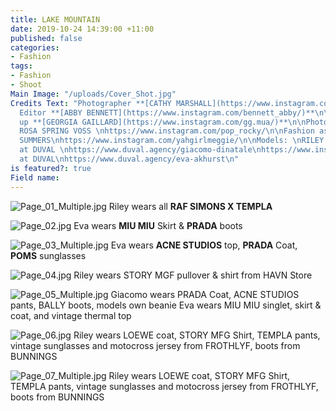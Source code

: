 ```yaml
---
title: LAKE MOUNTAIN
date: 2019-10-24 14:39:00 +11:00
published: false
categories:
- Fashion
tags:
- Fashion
- Shoot
Main Image: "/uploads/Cover_Shot.jpg"
Credits Text: "Photographer **[CATHY MARSHALL](https://www.instagram.com/cathylmarshall/)**\n\nFashion
  Editor **[ABBY BENNETT](https://www.instagram.com/bennett_abby/)**\n\nHair & Make
  up **[GEORGIA GAILLARD](https://www.instagram.com/gg.mua/)**\n\nPhoto assistant
  ROSA SPRING VOSS \nhttps://www.instagram.com/pop_rocky/\n\nFashion assistant MEG
  SUMMERS\nhttps://www.instagram.com/yahgirlmeggie/\n\nModels: \nRILEY at PEOPLE \nhttps://people.agency/\nhttps://www.instagram.com/ri13d/\nGIACOMO
  at DUVAL \nhttps://www.duval.agency/giacomo-dinatale\nhttps://www.instagram.com/modinatale/?hl=en\nEVA
  at DUVAL\nhttps://www.duval.agency/eva-akhurst\n"
is featured?: true
Field name: 
---
```


![Page_01_Multiple.jpg](/uploads/Page_01_Multiple.jpg)
Riley wears all **RAF SIMONS X TEMPLA**

![Page_02.jpg](/uploads/Page_02.jpg)
Eva wears **MIU MIU** Skirt & **PRADA** boots 

![Page_03_Multiple.jpg](/uploads/Page_03_Multiple.jpg)
Eva wears **ACNE STUDIOS** top, **PRADA** Coat, **POMS** sunglasses

![Page_04.jpg](/uploads/Page_04.jpg)
Riley wears STORY MGF pullover & shirt from HAVN Store 

![Page_05_Multiple.jpg](/uploads/Page_05_Multiple.jpg)
Giacomo wears PRADA Coat, ACNE STUDIOS pants, BALLY boots, models own beanie
Eva wears MIU MIU singlet, skirt & coat, and vintage thermal top 

![Page_06.jpg](/uploads/Page_06.jpg)
Riley wears LOEWE coat, STORY MFG Shirt, TEMPLA pants, vintage sunglasses and motocross jersey from FROTHLYF, boots from BUNNINGS

![Page_07_Multiple.jpg](/uploads/Page_07_Multiple.jpg)
Riley wears LOEWE coat, STORY MFG Shirt, TEMPLA pants, vintage sunglasses and motocross jersey from FROTHLYF, boots from BUNNINGS

